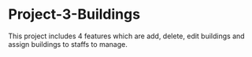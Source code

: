 # Project-3-Buildings
This project includes 4 features which are add, delete, edit buildings and assign buildings to staffs to manage.
